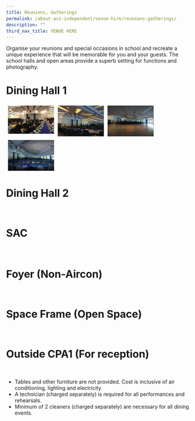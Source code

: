 ```yaml
---
title: Reunions, Gatherings
permalink: /about-acs-independent/venue-hire/reunions-gatherings/
description: ""
third_nav_title: VENUE HIRE
---
```

Organise your reunions and special occasions in school and recreate a unique experience that will be memorable for you and your guests. The school halls and open areas provide a superb setting for functions and photography.

# Dining Hall 1

<a href="/images/About%20ACS(I)/Venue%20Hire/Reunions,%20Gatherings/Dining-hall-300x225.jpg"><img src="/images/About%20ACS(I)/Venue%20Hire/Reunions,%20Gatherings/Dining-hall-300x225.jpg" style="width:25%;height:77px; float:left;padding:5px"></a>
<a href="/images/About%20ACS(I)/Venue%20Hire/Reunions,%20Gatherings/BS-Dining-Hall_01-300x200.jpg"><img src="/images/About%20ACS(I)/Venue%20Hire/Reunions,%20Gatherings/BS-Dining-Hall_01-300x200.jpg" style="width:25%;float:left;padding:5px"></a>
<a href="/images/About%20ACS(I)/Venue%20Hire/Reunions,%20Gatherings/BS-Dining-Hall_02-300x200.jpg"><img src="/images/About%20ACS(I)/Venue%20Hire/Reunions,%20Gatherings/BS-Dining-Hall_02-300x200.jpg" style="width:25%;float:left;padding:5px"></a>
<a href="/images/About%20ACS(I)/Venue%20Hire/Reunions,%20Gatherings/BS-Dining-Hall_03-300x200.jpg"><img src="/images/About%20ACS(I)/Venue%20Hire/Reunions,%20Gatherings/BS-Dining-Hall_03-300x200.jpg" style="width:25%;float:left;padding:5px"></a>
<br clear="left">
# Dining Hall 2

<a href=""><img src="" style="width:25%;float:left;padding:5px"></a>
<a href=""><img src="" style="width:25%;float:left;padding:5px"></a>
<br clear="left">

# SAC
<a href=""><img src="" style="width:25%;float:left;padding:5px"></a>
<a href=""><img src="" style="width:25%;float:left;padding:5px"></a>
<a href=""><img src="" style="width:25%;float:left;padding:5px"></a>
<a href=""><img src="" style="width:25%;float:left;padding:5px"></a>
<br clear="left">
# Foyer (Non-Aircon)

<a href=""><img src="" style="width:25%;float:left;padding:5px"></a>
<br clear="left">

# Space Frame (Open Space)

<a href=""><img src="" style="width:25%;float:left;padding:5px"></a>
<a href=""><img src="" style="width:25%;float:left;padding:5px"></a>
<br clear="left">

# Outside CPA1 (For reception)

<a href=""><img src="" style="width:25%;float:left;padding:5px"></a>
<a href=""><img src="" style="width:25%;float:left;padding:5px"></a>
<br clear="left">

*   Tables and other furniture are not provided. Cost is inclusive of air conditioning, lighting and electricity
*   A technician (charged separately) is required for all performances and rehearsals.
*   Minimum of 2 cleaners (charged separately) are necessary for all dining events.